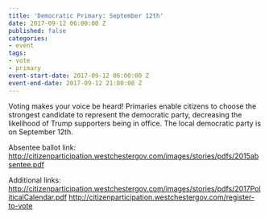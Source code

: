 ```yaml
---
title: 'Democratic Primary: September 12th'
date: 2017-09-12 06:00:00 Z
published: false
categories:
- event
tags:
- vote
- primary
event-start-date: 2017-09-12 06:00:00 Z
event-end-date: 2017-09-12 21:00:00 Z
---
```


Voting makes your voice be heard! Primaries enable citizens to choose the strongest candidate to represent the democratic party, decreasing the likelihood of Trump supporters being in office. The local democratic party is on September 12th.

Absentee ballot link:
http://citizenparticipation.westchestergov.com/images/stories/pdfs/2015absentee.pdf

Additional links:
http://citizenparticipation.westchestergov.com/images/stories/pdfs/2017PoliticalCalendar.pdf
http://citizenparticipation.westchestergov.com/register-to-vote